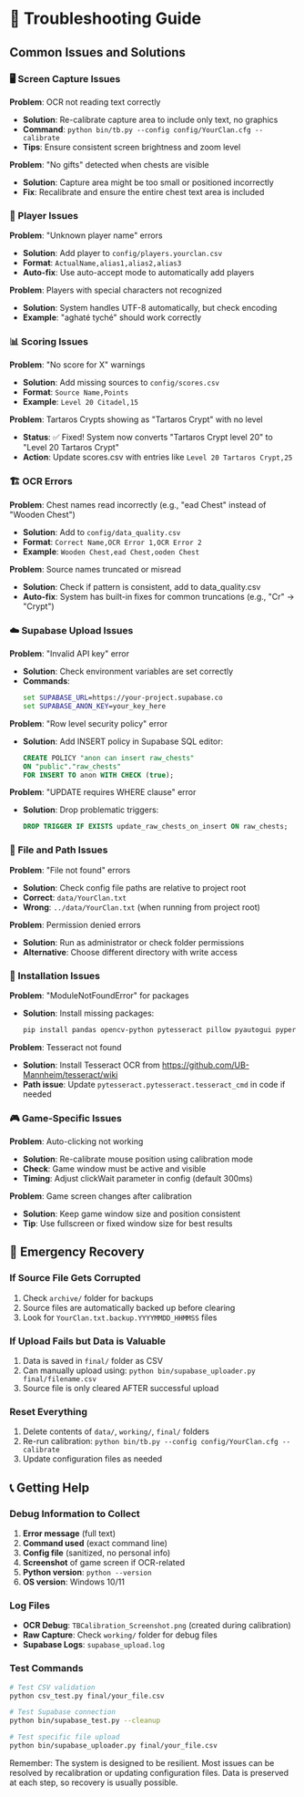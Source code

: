 # 🔧 Troubleshooting Guide

## Common Issues and Solutions

### 🖥️ Screen Capture Issues

**Problem**: OCR not reading text correctly
- **Solution**: Re-calibrate capture area to include only text, no graphics
- **Command**: `python bin/tb.py --config config/YourClan.cfg --calibrate`
- **Tips**: Ensure consistent screen brightness and zoom level

**Problem**: "No gifts" detected when chests are visible
- **Solution**: Capture area might be too small or positioned incorrectly
- **Fix**: Recalibrate and ensure the entire chest text area is included

### 👥 Player Issues

**Problem**: "Unknown player name" errors
- **Solution**: Add player to `config/players.yourclan.csv`
- **Format**: `ActualName,alias1,alias2,alias3`
- **Auto-fix**: Use auto-accept mode to automatically add players

**Problem**: Players with special characters not recognized
- **Solution**: System handles UTF-8 automatically, but check encoding
- **Example**: "aghaté tyché" should work correctly

### 📊 Scoring Issues

**Problem**: "No score for X" warnings
- **Solution**: Add missing sources to `config/scores.csv`
- **Format**: `Source Name,Points`
- **Example**: `Level 20 Citadel,15`

**Problem**: Tartaros Crypts showing as "Tartaros Crypt" with no level
- **Status**: ✅ Fixed! System now converts "Tartaros Crypt level 20" to "Level 20 Tartaros Crypt"
- **Action**: Update scores.csv with entries like `Level 20 Tartaros Crypt,25`

### 🏗️ OCR Errors

**Problem**: Chest names read incorrectly (e.g., "ead Chest" instead of "Wooden Chest")
- **Solution**: Add to `config/data_quality.csv`
- **Format**: `Correct Name,OCR Error 1,OCR Error 2`
- **Example**: `Wooden Chest,ead Chest,ooden Chest`

**Problem**: Source names truncated or misread
- **Solution**: Check if pattern is consistent, add to data_quality.csv
- **Auto-fix**: System has built-in fixes for common truncations (e.g., "Cr" → "Crypt")

### ☁️ Supabase Upload Issues

**Problem**: "Invalid API key" error
- **Solution**: Check environment variables are set correctly
- **Commands**:
  ```cmd
  set SUPABASE_URL=https://your-project.supabase.co
  set SUPABASE_ANON_KEY=your_key_here
  ```

**Problem**: "Row level security policy" error
- **Solution**: Add INSERT policy in Supabase SQL editor:
  ```sql
  CREATE POLICY "anon can insert raw_chests" 
  ON "public"."raw_chests" 
  FOR INSERT TO anon WITH CHECK (true);
  ```

**Problem**: "UPDATE requires WHERE clause" error
- **Solution**: Drop problematic triggers:
  ```sql
  DROP TRIGGER IF EXISTS update_raw_chests_on_insert ON raw_chests;
  ```

### 📁 File and Path Issues

**Problem**: "File not found" errors
- **Solution**: Check config file paths are relative to project root
- **Correct**: `data/YourClan.txt`
- **Wrong**: `../data/YourClan.txt` (when running from project root)

**Problem**: Permission denied errors
- **Solution**: Run as administrator or check folder permissions
- **Alternative**: Choose different directory with write access

### 🔧 Installation Issues

**Problem**: "ModuleNotFoundError" for packages
- **Solution**: Install missing packages:
  ```bash
  pip install pandas opencv-python pytesseract pillow pyautogui pyperclip pygetwindow supabase
  ```

**Problem**: Tesseract not found
- **Solution**: Install Tesseract OCR from https://github.com/UB-Mannheim/tesseract/wiki
- **Path issue**: Update `pytesseract.pytesseract.tesseract_cmd` in code if needed

### 🎮 Game-Specific Issues

**Problem**: Auto-clicking not working
- **Solution**: Re-calibrate mouse position using calibration mode
- **Check**: Game window must be active and visible
- **Timing**: Adjust clickWait parameter in config (default 300ms)

**Problem**: Game screen changes after calibration
- **Solution**: Keep game window size and position consistent
- **Tip**: Use fullscreen or fixed window size for best results

## 🚨 Emergency Recovery

### If Source File Gets Corrupted
1. Check `archive/` folder for backups
2. Source files are automatically backed up before clearing
3. Look for `YourClan.txt.backup.YYYYMMDD_HHMMSS` files

### If Upload Fails but Data is Valuable
1. Data is saved in `final/` folder as CSV
2. Can manually upload using: `python bin/supabase_uploader.py final/filename.csv`
3. Source file is only cleared AFTER successful upload

### Reset Everything
1. Delete contents of `data/`, `working/`, `final/` folders
2. Re-run calibration: `python bin/tb.py --config config/YourClan.cfg --calibrate`
3. Update configuration files as needed

## 📞 Getting Help

### Debug Information to Collect
1. **Error message** (full text)
2. **Command used** (exact command line)
3. **Config file** (sanitized, no personal info)
4. **Screenshot** of game screen if OCR-related
5. **Python version**: `python --version`
6. **OS version**: Windows 10/11

### Log Files
- **OCR Debug**: `TBCalibration_Screenshot.png` (created during calibration)
- **Raw Capture**: Check `working/` folder for debug files
- **Supabase Logs**: `supabase_upload.log`

### Test Commands
```bash
# Test CSV validation
python csv_test.py final/your_file.csv

# Test Supabase connection  
python bin/supabase_test.py --cleanup

# Test specific file upload
python bin/supabase_uploader.py final/your_file.csv
```

Remember: The system is designed to be resilient. Most issues can be resolved by recalibration or updating configuration files. Data is preserved at each step, so recovery is usually possible.